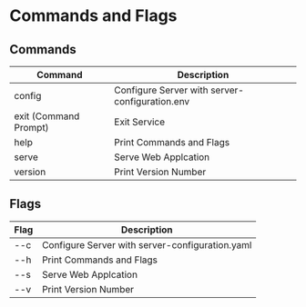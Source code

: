 # Commands and Flags

## Commands

| Command               | Description                                     |
| --------------------- | ----------------------------------------------- |
| config                | Configure Server with server-configuration.env  | - (In Progress)
| exit (Command Prompt) | Exit Service                                    |
| help                  | Print Commands and Flags                        |
| serve                 | Serve Web Applcation                            |
| version               | Print Version Number                            |

## Flags

| Flag | Description                                     |
| ---- | ----------------------------------------------- |
| --c  | Configure Server with server-configuration.yaml | - (In Progress)
| --h  | Print Commands and Flags                        |
| --s  | Serve Web Applcation                            |
| --v  | Print Version Number                            |

